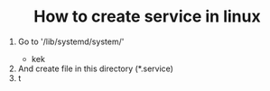 <h1 align='center'>How to create service in linux</h1>
<ol>
	<li>Go to '/lib/systemd/system/'</li>
	<ul><li>kek</li></ul>
	<li>And create file in this directory (*.service)</li>
	<li>t</li>
</ol>
